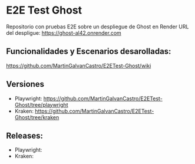 # E2E Test Ghost

Repositorio con pruebas E2E sobre un despliegue de Ghost en Render
URL del despligue: https://ghost-al42.onrender.com

## Funcionalidades y Escenarios desarolladas:
https://github.com/MartinGalvanCastro/E2ETest-Ghost/wiki


## Versiones
- Playwright: https://github.com/MartinGalvanCastro/E2ETest-Ghost/tree/playwright
- Kraken: https://github.com/MartinGalvanCastro/E2ETest-Ghost/tree/kraken

## Releases:
- Playwright:
- Kraken: